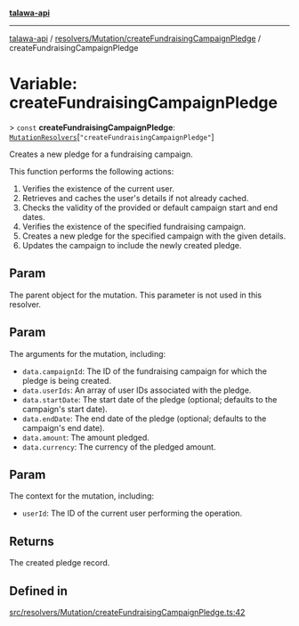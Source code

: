 [**talawa-api**](../../../../README.md)

***

[talawa-api](../../../../modules.md) / [resolvers/Mutation/createFundraisingCampaignPledge](../README.md) / createFundraisingCampaignPledge

# Variable: createFundraisingCampaignPledge

\> `const` **createFundraisingCampaignPledge**: [`MutationResolvers`](../../../../types/generatedGraphQLTypes/type-aliases/MutationResolvers.md)\[`"createFundraisingCampaignPledge"`\]

Creates a new pledge for a fundraising campaign.

This function performs the following actions:
1. Verifies the existence of the current user.
2. Retrieves and caches the user's details if not already cached.
3. Checks the validity of the provided or default campaign start and end dates.
4. Verifies the existence of the specified fundraising campaign.
5. Creates a new pledge for the specified campaign with the given details.
6. Updates the campaign to include the newly created pledge.

## Param

The parent object for the mutation. This parameter is not used in this resolver.

## Param

The arguments for the mutation, including:
  - `data.campaignId`: The ID of the fundraising campaign for which the pledge is being created.
  - `data.userIds`: An array of user IDs associated with the pledge.
  - `data.startDate`: The start date of the pledge (optional; defaults to the campaign's start date).
  - `data.endDate`: The end date of the pledge (optional; defaults to the campaign's end date).
  - `data.amount`: The amount pledged.
  - `data.currency`: The currency of the pledged amount.

## Param

The context for the mutation, including:
  - `userId`: The ID of the current user performing the operation.

## Returns

The created pledge record.

## Defined in

[src/resolvers/Mutation/createFundraisingCampaignPledge.ts:42](https://github.com/PalisadoesFoundation/talawa-api/blob/039b0f127fb8caa46d57186ab4b3bb27fe150903/src/resolvers/Mutation/createFundraisingCampaignPledge.ts#L42)
